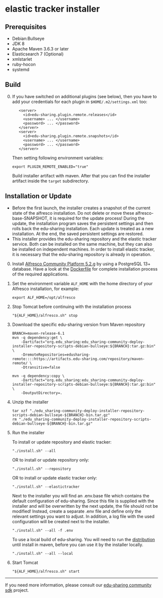 
# elastic tracker installer

Prerequisites
-------------
- Debian:Bullseye
- JDK 8
- Apache Maven 3.6.3 or later
- Elasticsearch 7 (Optional)
- xmlstarlet
- ruby-hocon
- systemd

Build
-----

0. If you have switched on additional plugins (see below),
   then you have to add your credentials for each plugin in `$HOME/.m2/settings.xml` too:

   ```
      <server>  
        <id>edu-sharing.plugin.remote.releases</id>
        <username> ... </username>
        <password> ... </password>
      </server>
      <server>
        <id>edu-sharing.plugin.remote.snapshots</id>
        <username> ... </username>
        <password> ... </password>
      </server>  
   ```      

   Then setting following environment variables:

   ```
   export PLUGIN_REMOTE_ENABLED="true"
   ```

   Build installer artifact with maven. After that you can find the installer artifact inside the `target` subdirectory.

Installation or Update
----------------------

- Before the first launch, the installer creates a snapshot of the current state of the alfresco installation.
  Do not delete or move these alfresco-base-SNAPSHOT, it is required for the update process!
  During the update, the installation program saves the persistent settings and then rolls back the edu-sharing installation.
  Each update is treated as a new installation. At the end, the saved persistent settings are restored.
- This installer provides the edu-sharing repository and the elastic tracker service.
  Both can be installed on the same machine, but they can also be installed on independent machines.
  In order to install elastic tracker, it is necessary that the edu-sharing repository is already in operation.

0. Install [Alfresco Community Platform 5.2.g](https://hub.alfresco.com/t5/alfresco-content-services-hub/alfresco-community-edition-201707-ga-file-list/ba-p/290487)
   by using a PostgreSQL 13+ database. Have a look at the [Dockerfile](scripts/debian/bullseye/src/main/build/Dockerfile)
   for complete installation process of the required applications.


1. Set the environment variable `ALF_HOME` with the home directory of your Alfresco installation, for example:
   ```
   export ALF_HOME=/opt/alfresco
   ```

2. Stop Tomcat before continuing with the installation process
   ```
   "${ALF_HOME}/alfresco.sh" stop
   ```

3. Download the specific edu-sharing version from Maven repository
   ```
   BRANCH=maven-release-6.1
   mvn -q dependency:get \
       -Dartifact="org.edu_sharing:edu_sharing-community-deploy-installer-repository-scripts-debian-bullseye:${BRANCH}:tar.gz:bin" \
       -DremoteRepositories=edusharing-remote::::https://artifacts.edu-sharing.com/repository/maven-remote/ \
       -Dtransitive=false
      
   mvn -q dependency:copy \
       -Dartifact="org.edu_sharing:edu_sharing-community-deploy-installer-repository-scripts-debian-bullseye:${BRANCH}:tar.gz:bin" \
       -DoutputDirectory=.
   ```
4. Unzip the installer
   ```
   tar xzf "./edu_sharing-community-deploy-installer-repository-scripts-debian-bullseye-${BRANCH}-bin.tar.gz"
   rm "./edu_sharing-community-deploy-installer-repository-scripts-debian-bullseye-${BRANCH}-bin.tar.gz"
   ```

5. Run the installer

   To install or update repository and elastic tracker:
   ```
   "./install.sh" --all
   ```
   OR to install or update repository only:
   ```
   "./install.sh" --repository
   ``` 
   OR to install or update elastic tracker only:
   ```
   "./install.sh" --elastictracker
   ```
   Next to the installer you will find an .env.base file which contains the default configuration of edu-sharing.
   Since this file is supplied with the installer and will be overwritten by the next update, the file should not be modified!
   Instead, create a separate .env file and define only the relevant settings you want to adjust.
   In addition, a log file with the used configuration will be created next to the installer.
   ```
   "./install.sh" --all -f .env
   ```
   To use a local build of edu-sharing.
   You will need to run the [distribution](distribution) until install in maven, before you can use it by the installer locally.
   ```
   "./install.sh" --all --local
   ```

6. Start Tomcat
   ```
   "${ALF_HOME}/alfresco.sh" start
   ```
---
If you need more information, please consult our [edu-sharing community sdk](https://scm.edu-sharing.com/edu-sharing-community/edu-sharing-community-sdk) project.
